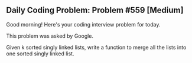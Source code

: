 ## Daily Coding Problem: Problem #559 [Medium]

Good morning! Here's your coding interview problem for today.

This problem was asked by Google.

Given k sorted singly linked lists, write a function to merge all the lists into one sorted singly linked list.
